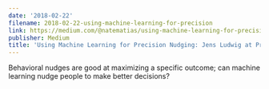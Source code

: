 ```yaml
---
date: '2018-02-22'
filename: 2018-02-22-using-machine-learning-for-precision
link: https://medium.com/@natematias/using-machine-learning-for-precision-nudging-jens-ludwig-at-princeton-78f4b5442514?source=rss-61f90df70e11------2
publisher: Medium
title: 'Using Machine Learning for Precision Nudging: Jens Ludwig at Princeton'
---
```


Behavioral nudges are good at maximizing a specific outcome; can machine learning nudge people to make better decisions?